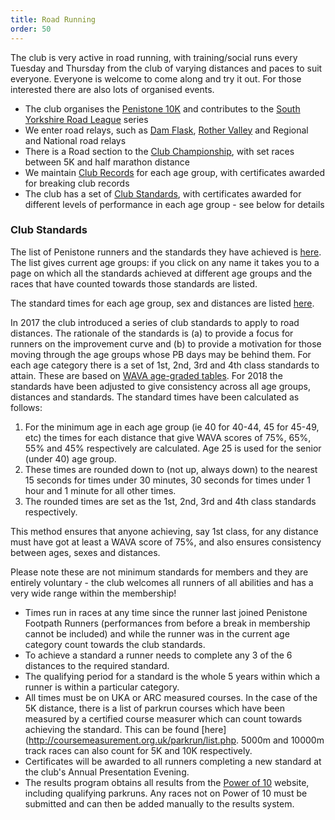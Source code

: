 ```yaml
---
title: Road Running
order: 50
---
```

The club is very active in road running, with training/social runs every Tuesday and Thursday from the club of varying distances and paces to suit everyone.  Everyone is welcome to come along and try it out.  For those interested there are also lots of organised events.
- The club organises the [Penistone 10K](https://pfrac.chrishodgson.co.uk/races/penistone-10k-race) and contributes to the [South Yorkshire Road League](https://www.sycaa.org.uk/road/) series
- We enter road relays, such as [Dam Flask](https://www.sheffieldrunningclub.org.uk/racing/our-hosted-races/dam-flask-relays/), [Rother Valley](https://hillsboroughandrivelinrunningclub.co.uk/rother-valley-relays/) and Regional and National road relays
- There is a Road section to the [Club Championship](https://pfrac.chrishodgson.co.uk/competitions/club-championship), with set races between 5K and half marathon distance
- We maintain [Club Records](http://results.pfrac.co.uk/Records/) for each age group, with certificates awarded for breaking club records
- The club has a set of [Club Standards](http://results.pfrac.co.uk/ClubStandards/), with certificates awarded for different levels of performance in each age group - see below for details
### Club Standards
The list of Penistone runners and the standards they have achieved is [here](http://results.pfrac.co.uk/ClubStandards/).  The list gives current age groups: if you click on any name it takes you to a page on which all the standards achieved at different age groups and the races that have counted towards those standards are listed.

The standard times for each age group, sex and distances are listed [here](http://results.pfrac.co.uk/ClubStandards/standardslist.html).

In 2017 the club introduced a series of club standards to apply to road distances. The rationale of the standards is (a) to provide a focus for runners on the improvement curve and (b) to provide a motivation for those moving through the age groups whose PB days may be behind them. For each age category there is a set of 1st, 2nd, 3rd and 4th class standards to attain. These are based on [WAVA age-graded tables](http://www.howardgrubb.co.uk/athletics/wmaroad15.html).  For 2018 the standards have been adjusted to give consistency across all age groups, distances and standards.  The standard times have been calculated as follows:

1. For the minimum age in each age group (ie 40 for 40-44, 45 for 45-49, etc) the times for each distance that give WAVA scores of 75%, 65%, 55% and 45% respectively are calculated.  Age 25 is used for the senior (under 40) age group.
2. These times are rounded down to (not up, always down) to the nearest 15 seconds for times under 30 minutes, 30 seconds for times under 1 hour and 1 minute for all other times.
3. The rounded times are set as the 1st, 2nd, 3rd and 4th class standards respectively.

This method ensures that anyone achieving, say 1st class, for any distance must have got at least a WAVA score of 75%, and also ensures consistency between ages, sexes and distances.

Please note these are not minimum standards for members and they are entirely voluntary - the club welcomes all runners of all abilities and has a very wide range within the membership!

- Times run in races at any time since the runner last joined Penistone Footpath Runners (performances from before a break in membership cannot be included) and while the runner was in the current age category count towards the club standards.
- To achieve a standard a runner needs to complete any 3 of the 6 distances to the required standard.
- The qualifying period for a standard is the whole 5 years within which a runner is within a particular category.
- All times must be on UKA or ARC measured courses. In the case of the 5K distance, there is a list of parkrun courses which have been measured by a certified course measurer which can count towards achieving the standard. This can be found [here](http://coursemeasurement.org.uk/parkrun/list.php. 5000m and 10000m track races can also count for 5K and 10K respectively.
- Certificates will be awarded to all runners completing a new standard at the club's Annual Presentation Evening.
- The results program obtains all results from the [Power of 10](http://www.powerof10.info/athletes/athleteslookup.aspx?club=Penistone) website, including qualifying parkruns.  Any races not on Power of 10 must be submitted and can then be added manually to the results system.

